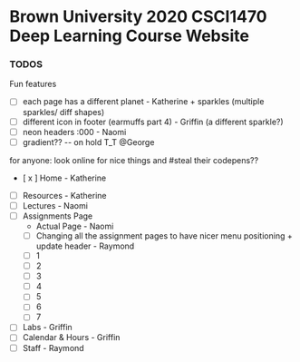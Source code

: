 # Brown University 2020 CSCI1470 Deep Learning Course Website


### TODOS

Fun features
- [ ] each page has a different planet - Katherine + sparkles (multiple sparkles/ diff shapes)
- [ ] different icon in footer (earmuffs part 4) - Griffin (a different sparkle?)
- [ ] neon headers :000 - Naomi
- [ ] gradient?? -- on hold T_T  @George

for anyone: look online for nice things and #steal their codepens??


- [ x ] Home - Katherine
- [ ] Resources - Katherine
- [ ] Lectures - Naomi
- [ ] Assignments Page
   *  Actual Page - Naomi
   *  [ ] Changing all the assignment pages to have nicer menu positioning + update header - Raymond
   *  [ ] 1
   *  [ ] 2
   *  [ ] 3
   *  [ ] 4
   *  [ ] 5
   *  [ ] 6
   *  [ ] 7
- [ ] Labs - Griffin
- [ ] Calendar & Hours  - Griffin
- [ ] Staff - Raymond
